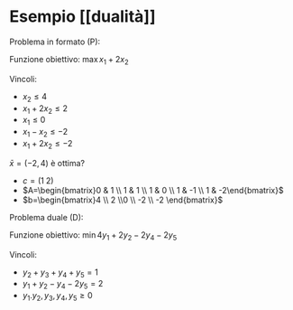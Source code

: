 # Esempio [[dualità]]

Problema in formato (P):

Funzione obiettivo: $\max x_1+2x_2$

Vincoli:
- $x_2≤4$
- $x_1+2x_2≤2$
- $x_1≤0$
- $x_1-x_2≤-2$
- $x_1+2x_2≤-2$

$\bar{x}=(-2,4)$ è ottima?

- $c=(1\;2)$
- $A=\begin{bmatrix}0 & 1 \\ 1 & 1 \\ 1 & 0 \\ 1 & -1 \\ 1 & -2\end{bmatrix}$
- $b=\begin{bmatrix}4 \\ 2 \\0 \\ -2 \\ -2 \end{bmatrix}$

Problema duale (D):

Funzione obiettivo: $\min 4y_1+2y_2-2y_4-2y_5$

Vincoli:
- $y_2+y_3+y_4+y_5=1$
- $y_1+y_2-y_4-2y_5=2$
- $y_1.y_2,y_3,y_4,y_5≥0$

